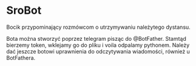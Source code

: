 # SroBot
Bocik przypominający rozmówcom o utrzymywaniu należytego dystansu.


Bota można stworzyć poprzez telegram pisząc do @BotFather.
Stamtąd bierzemy token, wklejamy go do pliku i voila odpalamy pythonem.
Należy dać jeszcze botowi uprawnienia do odczytywania wiadomości, również u BotFathera.
